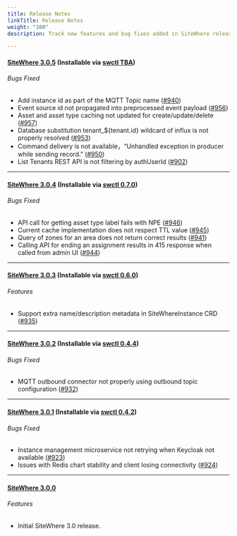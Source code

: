 ```yaml
---
title: Release Notes
linkTitle: Release Notes
weight: "100"
description: Track new features and bug fixes added in SiteWhere releases

---
```

#### [**SiteWhere 3.0.5**](https://github.com/sitewhere/sitewhere/releases/tag/v3.0.5) (Installable via [swctl TBA](https://github.com/sitewhere/swctl/releases/tag/vTBA))


###### _Bugs Fixed_
* Add instance id as part of the MQTT Topic name ([#940](https://github.com/sitewhere/sitewhere/issues/940))
* Event source id not propagated into preprocessed event payload ([#956](https://github.com/sitewhere/sitewhere/issues/956))
* Asset and asset type caching not updated for create/update/delete ([#957](https://github.com/sitewhere/sitewhere/issues/957))
* Database substitution tenant_${tenant.id} wildcard of influx is not properly resolved ([#953](https://github.com/sitewhere/sitewhere/issues/953))
* Command delivery is not available，“Unhandled exception in producer while sending record.” ([#950](https://github.com/sitewhere/sitewhere/issues/950))
* List Tenants REST API is not filtering by authUserId ([#902](https://github.com/sitewhere/sitewhere/issues/902))

---
#### [**SiteWhere 3.0.4**](https://github.com/sitewhere/sitewhere/releases/tag/v3.0.4) (Installable via [swctl 0.7.0](https://github.com/sitewhere/swctl/releases/tag/v0.7.0))


###### _Bugs Fixed_
* API call for getting asset type label fails with NPE ([#946](https://github.com/sitewhere/sitewhere/issues/946))
* Current cache implementation does not respect TTL value ([#945](https://github.com/sitewhere/sitewhere/issues/945))
* Query of zones for an area does not return correct results ([#941](https://github.com/sitewhere/sitewhere/issues/941))
* Calling API for ending an assignment results in 415 response when called from admin UI ([#944](https://github.com/sitewhere/sitewhere/issues/944))

---
#### [**SiteWhere 3.0.3**](https://github.com/sitewhere/sitewhere/releases/tag/v3.0.3) (Installable via [swctl 0.6.0](https://github.com/sitewhere/swctl/releases/tag/v0.6.0))

###### _Features_
* Support extra name/description metadata in SiteWhereInstance CRD ([#935](https://github.com/sitewhere/sitewhere/issues/935))

---
#### [**SiteWhere 3.0.2**](https://github.com/sitewhere/sitewhere/releases/tag/v3.0.2) (Installable via [swctl 0.4.4](https://github.com/sitewhere/swctl/releases/tag/v0.4.4))

###### _Bugs Fixed_
* MQTT outbound connector not properly using outbound topic configuration ([#932](https://github.com/sitewhere/sitewhere/issues/932))

---
#### [**SiteWhere 3.0.1**](https://github.com/sitewhere/sitewhere/releases/tag/v3.0.1) (Installable via [swctl 0.4.2](https://github.com/sitewhere/swctl/releases/tag/v0.4.2))

###### _Bugs Fixed_
* Instance management microservice not retrying when Keycloak not available ([#923](https://github.com/sitewhere/sitewhere/issues/923))
* Issues with Redis chart stability and client losing connectivity ([#924](https://github.com/sitewhere/sitewhere/issues/924))

---
#### [**SiteWhere 3.0.0**](https://github.com/sitewhere/sitewhere/releases/tag/v3.0.0)

###### _Features_
* Initial SiteWhere 3.0 release.
